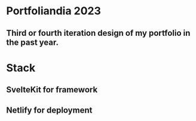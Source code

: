 # Portfoliandia 2023
## Third or fourth iteration design of my portfolio in the past year. 

# Stack 
## SvelteKit for framework 
## Netlify for deployment
